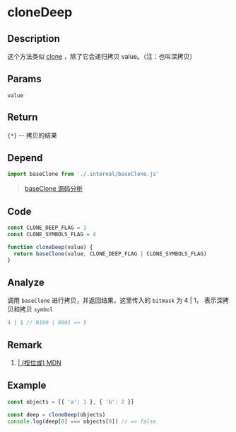 # cloneDeep 

## Description 
这个方法类似 [clone](./clone.md) ，除了它会递归拷贝 value。（注：也叫深拷贝）
## Params
`value`
## Return
`{*}` -- 拷贝的结果
## Depend
```js
import baseClone from './.internal/baseClone.js'
```
> [baseClone 源码分析](../internal/baseClone.md)
>

## Code
```js
const CLONE_DEEP_FLAG = 1
const CLONE_SYMBOLS_FLAG = 4

function cloneDeep(value) {
  return baseClone(value, CLONE_DEEP_FLAG | CLONE_SYMBOLS_FLAG)
}
```
## Analyze
调用 `baseClone` 进行拷贝，并返回结果，这里传入的 `bitmask` 为 4 | 1， 表示深拷贝和拷贝 `symbol`
```js
4 | 1 // 0100 | 0001 => 5
```
## Remark
1. [| (按位或) MDN](https://developer.mozilla.org/zh-CN/docs/Web/JavaScript/Reference/Operators/Bitwise_Operators#%E6%8C%89%E4%BD%8D%E6%88%96)
## Example
```js
const objects = [{ 'a': 1 }, { 'b': 2 }]

const deep = cloneDeep(objects)
console.log(deep[0] === objects[0]) // => false
```
